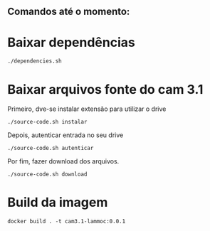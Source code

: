 ## Comandos até o momento:

# Baixar dependências
```
./dependencies.sh
```
# Baixar arquivos fonte do cam 3.1
Primeiro, dve-se instalar extensão para utilizar o drive
```
./source-code.sh instalar
```
Depois, autenticar entrada no seu drive
```
./source-code.sh autenticar
```
Por fim, fazer download dos arquivos.
```
./source-code.sh download
```

# Build da imagem
```
docker build . -t cam3.1-lammoc:0.0.1
```
